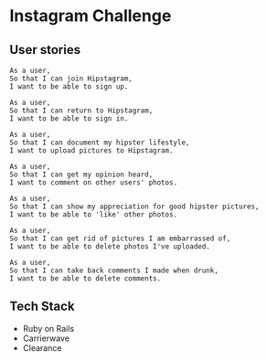 Instagram Challenge
===================

## User stories

```
As a user,
So that I can join Hipstagram,
I want to be able to sign up.

As a user,
So that I can return to Hipstagram,
I want to be able to sign in.

As a user,
So that I can document my hipster lifestyle,
I want to upload pictures to Hipstagram.

As a user,
So that I can get my opinion heard,
I want to comment on other users' photos.

As a user,
So that I can show my appreciation for good hipster pictures,
I want to be able to 'like' other photos.

As a user,
So that I can get rid of pictures I am embarrassed of,
I want to be able to delete photos I've uploaded.

As a user,
So that I can take back comments I made when drunk,
I want to be able to delete comments.

```

## Tech Stack
* Ruby on Rails
* Carrierwave
* Clearance
